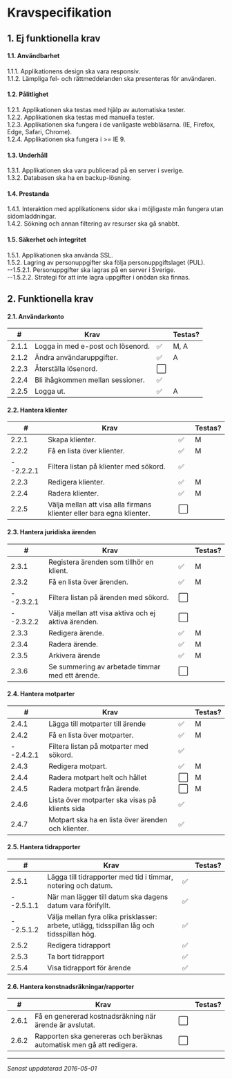 # Kravspecifikation

## 1. Ej funktionella krav
#### 1.1. Användbarhet
1.1.1. Applikationens design ska vara responsiv. </br>
1.1.2. Lämpliga fel- och rättmeddelanden ska presenteras för användaren. </br>

#### 1.2. Pålitlighet
1.2.1. Applikationen ska testas med hjälp av automatiska tester. </br>
1.2.2. Applikationen ska testas med manuella tester. </br>
1.2.3. Applikationen ska fungera i de vanligaste webbläsarna. (IE, Firefox, Edge, Safari, Chrome). </br>
1.2.4. Applikationen ska fungera i >= IE 9. </br>

#### 1.3. Underhåll
1.3.1. Applikationen ska vara publicerad på en server i sverige. </br>
1.3.2. Databasen ska ha en backup-lösning. </br>

#### 1.4. Prestanda
1.4.1. Interaktion med applikationens sidor ska i möjligaste mån fungera utan sidomladdningar. </br>
1.4.2. Sökning och annan filtering av resurser ska gå snabbt. </br>

#### 1.5. Säkerhet och integritet
1.5.1. Applikationen ska använda SSL. </br>
1.5.2. Lagring av personuppgifter ska följa personuppgiftslaget (PUL). </br>
--1.5.2.1. Personuppgifter ska lagras på en server i Sverige. </br>
--1.5.2.2. Strategi för att inte lagra uppgifter i onödan ska finnas. </br>



## 2. Funktionella krav

#### 2.1. Användarkonto
|#     |Krav                                    |                    |Testas?|
|------|----------------------------------------|--------------------|-------|
|2.1.1|Logga in med e-post och lösenord.        |:white_check_mark:  |M, A|
|2.1.2|Ändra användaruppgifter.                 |:white_check_mark:  |A|
|2.2.3|Återställa lösenord.                     |:white_large_square:||
|2.2.4|Bli ihågkommen mellan sessioner.         |:white_check_mark:  ||
|2.2.5|Logga ut.                                |:white_check_mark:  |A|

#### 2.2. Hantera klienter
|#      |Krav                                                                |                   |Testas?|
|-------|--------------------------------------------------------------------|-------------------|-------|
|2.2.1|Skapa klienter.                                                       |:white_check_mark:  |M     |
|2.2.2|Få en lista över klienter.                                            |:white_check_mark:  |M     |
|--2.2.2.1|Filtera listan på klienter med sökord.                            |:white_check_mark:  |      |
|2.2.3|Redigera klienter.                                                    |:white_check_mark:  |M     |
|2.2.4|Radera klienter.                                                      |:white_check_mark:  |M     |
|2.2.5|Välja mellan att visa alla firmans klienter eller bara egna klienter. |:white_large_square:|     |

#### 2.3. Hantera juridiska ärenden
|#     |Krav                                                  |                    |Testas?
|-----|-------------------------------------------------------|--------------------|------|
|2.3.1|Registera ärenden som tillhör en klient.               |:white_check_mark:|M     |
|2.3.2|Få en lista över ärenden.                              |:white_check_mark:|M     |
|--2.3.2.1|Filtera listan på ärenden med sökord.              |:white_large_square:|      |
|--2.3.2.2|Välja mellan att visa aktiva och ej aktiva ärenden.|:white_large_square:|      |
|2.3.3|Redigera ärende.                                       |:white_check_mark:|M     |
|2.3.4|Radera ärende.                                         |:white_check_mark:|M     |
|2.3.5|Arkivera ärende                                         |:white_check_mark:|M     |
|2.3.6|Se summering av arbetade timmar med ett ärende.        |:white_large_square:|      |

#### 2.4. Hantera motparter
|#     |Krav                                                  |                    |Testas?
|-----|-------------------------------------------------------|--------------------|------|
|2.4.1|Lägga till motparter till ärende               |:white_check_mark:|M     |
|2.4.2|Få en lista över motparter.                              |:white_check_mark:|M     |
|--2.4.2.1|Filtera listan på motparter med sökord.              |:white_check_mark:|      |
|2.4.3|Redigera motpart.                                       |:white_check_mark:|M     |
|2.4.4|Radera motpart helt och hållet                                    |:white_large_square:|M     |
|2.4.5|Radera motpart från ärende.                                         |:white_large_square:|M     |
|2.4.6|Lista över motparter ska visas på klients sida        |:white_check_mark:|      |
|2.4.7|Motpart ska ha en lista över ärenden och klienter.        |:white_check_mark:|      |

#### 2.5. Hantera tidrapporter
|#     |Krav                                                                                    |                    |Testas?|
|------|----------------------------------------------------------------------------------------|--------------------|------|
|2.5.1|Lägga till tidrapporter med tid i timmar, notering och datum.                            |:white_check_mark:|      |
|--2.5.1.1|När man lägger till datum ska dagens datum vara förifyllt.                               |:white_check_mark:|      |
|--2.5.1.2|Välja mellan fyra olika prisklasser: arbete, utlägg, tidsspillan låg och tidsspillan hög.|:white_check_mark:|      |
|2.5.2|Redigera tidrapport|:white_check_mark:|      |
|2.5.3|Ta bort tidrapport|:white_check_mark:|      |
|2.5.4|Visa tidrapport för ärende|:white_check_mark:|      |

#### 2.6. Hantera konstnadsräkningar/rapporter
|#     |Krav                                                                |                    |Testas?|
|------|--------------------------------------------------------------------|--------------------|------|
|2.6.1 |Få en genererad kostnadsräkning när ärende är avslutat.              |:white_large_square:||
|2.6.2 |Rapporten ska genereras och beräknas automatisk men gå att redigera. |:white_large_square:||

***
*Senast uppdaterad 2016-05-01*
